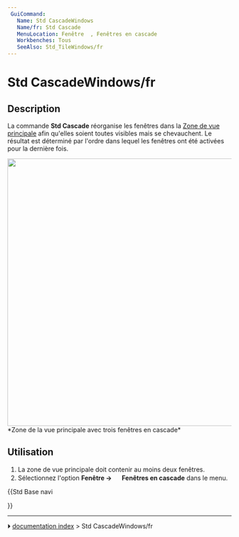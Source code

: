 ```yaml
---
 GuiCommand:
   Name: Std CascadeWindows
   Name/fr: Std Cascade
   MenuLocation: Fenêtre  , Fenêtres en cascade
   Workbenches: Tous
   SeeAlso: Std_TileWindows/fr
---
```


# Std CascadeWindows/fr

## Description

La commande **Std Cascade** réorganise les fenêtres dans la [Zone de vue principale](Main_view_area/fr.md) afin qu\'elles soient toutes visibles mais se chevauchent. Le résultat est déterminé par l\'ordre dans lequel les fenêtres ont été activées pour la dernière fois.

<img alt="" src=images/Std_CascadeWindows_example.png  style="width:600px;"> 
*Zone de la vue principale avec trois fenêtres en cascade*



## Utilisation

1.  La zone de vue principale doit contenir au moins deux fenêtres.
2.  Sélectionnez l\'option **Fenêtre → <img src="images/Std_CascadeWindows.svg" width=16px> Fenêtres en cascade** dans le menu.





{{Std Base navi

}}



---
⏵ [documentation index](../README.md) > Std CascadeWindows/fr

